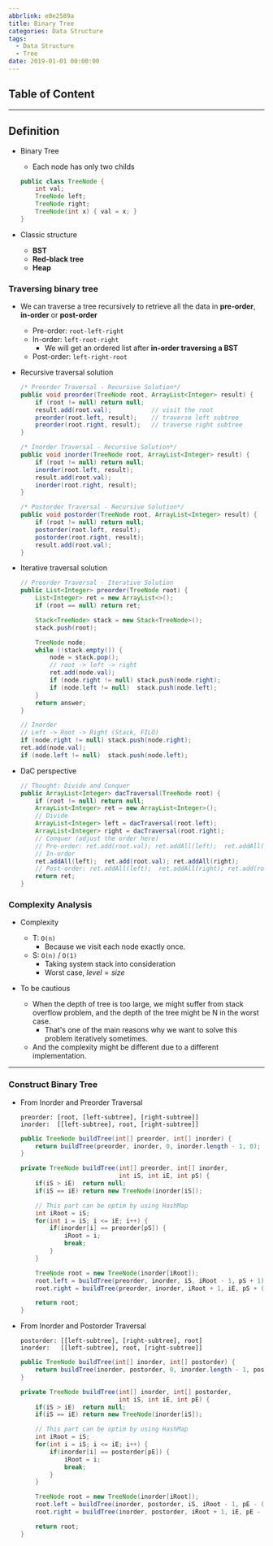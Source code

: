 ```yaml
---
abbrlink: e0e2589a
title: Binary Tree
categories: Data Structure
tags:
  - Data Structure
  - Tree
date: 2019-01-01 00:00:00
---
```


## Table of Content
<!-- toc -->

---

## Definition

- Binary Tree
    - Each node has only two childs

    ```java
    public class TreeNode {
        int val;
        TreeNode left;
        TreeNode right;
        TreeNode(int x) { val = x; }
    }
    ```

- Classic structure
    - **BST**
    - **Red-black tree**
    - **Heap**

### Traversing binary tree

- We can traverse a tree recursively to retrieve all the data in **pre-order**, **in-order** or **post-order**
    - Pre-order: `root-left-right`
    - In-order: `left-root-right`
        - We will get an ordered list after **in-order traversing a BST**
    - Post-order: `left-right-root`

- Recursive traversal solution

    ```java
    /* Preorder Traversal - Recursive Solution*/
    public void preorder(TreeNode root, ArrayList<Integer> result) {
        if (root != null) return null;
        result.add(root.val);           // visit the root
        preorder(root.left, result);    // traverse left subtree
        preorder(root.right, result);   // traverse right subtree
    }
    ```

    ```java
    /* Inorder Traversal - Recursive Solution*/
    public void inorder(TreeNode root, ArrayList<Integer> result) {
        if (root != null) return null;
        inorder(root.left, result);
        result.add(root.val);
        inorder(root.right, result);
    }
    ```

    ```java
    /* Postorder Traversal - Recursive Solution*/
    public void postorder(TreeNode root, ArrayList<Integer> result) {
        if (root != null) return null;
        postorder(root.left, result);
        postorder(root.right, result);
        result.add(root.val);
    }
    ```

- Iterative traversal solution

    ```java
    // Preorder Traversal - Iterative Solution
    public List<Integer> preorder(TreeNode root) {
        List<Integer> ret = new ArrayList<>();
        if (root == null) return ret;

        Stack<TreeNode> stack = new Stack<TreeNode>();
        stack.push(root);

        TreeNode node;
        while (!stack.empty()) {
            node = stack.pop();
            // root -> left -> right
            ret.add(node.val);
            if (node.right != null) stack.push(node.right);
            if (node.left != null)  stack.push(node.left);
        }
        return answer;
    }
    ```

    ```java
    // Inorder
    // Left -> Root -> Right (Stack, FILO)
    if (node.right != null) stack.push(node.right);
    ret.add(node.val);
    if (node.left != null)  stack.push(node.left);
    ```

- DaC perspective

    ```java
    // Thought: Divide and Conquer
    public ArrayList<Integer> dacTraversal(TreeNode root) {
        if (root != null) return null;
        ArrayList<Integer> ret = new ArrayList<Integer>();
        // Divide
        ArrayList<Integer> left = dacTraversal(root.left);
        ArrayList<Integer> right = dacTraversal(root.right);
        // Conquer (adjust the order here)
        // Pre-order: ret.add(root.val); ret.addAll(left);  ret.addAll(right);
        // In-order
        ret.addAll(left);  ret.add(root.val); ret.addAll(right);
        // Post-order: ret.addAll(left);  ret.addAll(right); ret.add(root.val);
        return ret;
    }
    ```

### Complexity Analysis

- Complexity
    - T: `O(n)`
        - Because we visit each node exactly once.
    - S: `O(n)` / `O(1)`
        - Taking system stack into consideration
        - Worst case, $level = size$

- To be cautious
    - When the depth of tree is too large, we might suffer from stack overflow problem, and the depth of the tree might be N in the worst case.
        - That's one of the main reasons why we want to solve this problem iteratively sometimes.
    - And the complexity might be different due to a different implementation.

---

### Construct Binary Tree

- From Inorder and Preorder Traversal

    ```
    preorder: [root, [left-subtree], [right-subtree]]
    inorder:  [[left-subtree], root, [right-subtree]]
    ```

    ```java
    public TreeNode buildTree(int[] preorder, int[] inorder) {
        return buildTree(preorder, inorder, 0, inorder.length - 1, 0);
    }

    private TreeNode buildTree(int[] preorder, int[] inorder,
                               int iS, int iE, int pS) {
        if(iS > iE)  return null;
        if(iS == iE) return new TreeNode(inorder[iS]);

        // This part can be optim by using HashMap
        int iRoot = iS;
        for(int i = iS; i <= iE; i++) {
            if(inorder[i] == preorder[pS]) {
                iRoot = i;
                break;
            }
        }

        TreeNode root = new TreeNode(inorder[iRoot]);
        root.left = buildTree(preorder, inorder, iS, iRoot - 1, pS + 1);
        root.right = buildTree(preorder, inorder, iRoot + 1, iE, pS + (iRoot - iS) + 1);

        return root;
    }
    ```

- From Inorder and Postorder Traversal

    ```
    postorder: [[left-subtree], [right-subtree], root]
    inorder:   [[left-subtree], root, [right-subtree]]
    ```

    ```java
    public TreeNode buildTree(int[] inorder, int[] postorder) {
        return buildTree(inorder, postorder, 0, inorder.length - 1, postorder.length - 1);
    }

    private TreeNode buildTree(int[] inorder, int[] postorder,
                               int iS, int iE, int pE) {
        if(iS > iE)  return null;
        if(iS == iE) return new TreeNode(inorder[iS]);

        // This part can be optim by using HashMap
        int iRoot = iS;
        for(int i = iS; i <= iE; i++) {
            if(inorder[i] == postorder[pE]) {
                iRoot = i;
                break;
            }
        }

        TreeNode root = new TreeNode(inorder[iRoot]);
        root.left = buildTree(inorder, postorder, iS, iRoot - 1, pE - (iE - iRoot) - 1);
        root.right = buildTree(inorder, postorder, iRoot + 1, iE, pE - 1);

        return root;
    }
    ```
